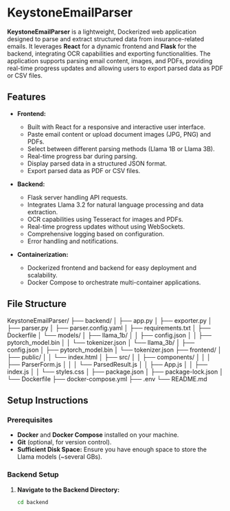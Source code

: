 # KeystoneEmailParser

**KeystoneEmailParser** is a lightweight, Dockerized web application designed to parse and extract structured data from insurance-related emails. It leverages **React** for a dynamic frontend and **Flask** for the backend, integrating OCR capabilities and exporting functionalities. The application supports parsing email content, images, and PDFs, providing real-time progress updates and allowing users to export parsed data as PDF or CSV files.

## **Features**

- **Frontend:**
  - Built with React for a responsive and interactive user interface.
  - Paste email content or upload document images (JPG, PNG) and PDFs.
  - Select between different parsing methods (Llama 1B or Llama 3B).
  - Real-time progress bar during parsing.
  - Display parsed data in a structured JSON format.
  - Export parsed data as PDF or CSV files.

- **Backend:**
  - Flask server handling API requests.
  - Integrates Llama 3.2 for natural language processing and data extraction.
  - OCR capabilities using Tesseract for images and PDFs.
  - Real-time progress updates without using WebSockets.
  - Comprehensive logging based on configuration.
  - Error handling and notifications.

- **Containerization:**
  - Dockerized frontend and backend for easy deployment and scalability.
  - Docker Compose to orchestrate multi-container applications.

## **File Structure**
KeystoneEmailParser/ ├── backend/ │ ├── app.py │ ├── exporter.py │ ├── parser.py │ ├── parser.config.yaml │ ├── requirements.txt │ ├── Dockerfile │ └── models/ │ ├── llama_1b/ │ │ ├── config.json │ │ ├── pytorch_model.bin │ │ └── tokenizer.json │ └── llama_3b/ │ ├── config.json │ ├── pytorch_model.bin │ └── tokenizer.json ├── frontend/ │ ├── public/ │ │ └── index.html │ ├── src/ │ │ ├── components/ │ │ │ ├── ParserForm.js │ │ │ └── ParsedResult.js │ │ ├── App.js │ │ ├── index.js │ │ └── styles.css │ ├── package.json │ ├── package-lock.json │ └── Dockerfile ├── docker-compose.yml ├── .env └── README.md

## **Setup Instructions**

### **Prerequisites**

- **Docker** and **Docker Compose** installed on your machine.
- **Git** (optional, for version control).
- **Sufficient Disk Space:** Ensure you have enough space to store the Llama models (~several GBs).

### **Backend Setup**

1. **Navigate to the Backend Directory:**

   ```bash
   cd backend



